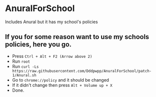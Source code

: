 # AnuralForSchool
Includes Anural but it has my school's policies

## If you for some reason want to use my schools policies, here you go.

- Press `Ctrl + Alt + F2 (Arrow above 2)`
- Run `root`
- Run `curl -Ls https://raw.githubusercontent.com/Dddpwpp/AnuralForSchool/patch-1/Anural.sh`
- Go to `chrome://policy` and it should be changed
- If it didn't change then press `Alt + Volume up + X`
- Done.
